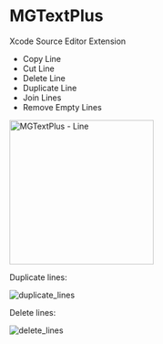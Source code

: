 # MGTextPlus
Xcode Source Editor Extension

- Copy Line
- Cut Line
- Delete Line
- Duplicate Line
- Join Lines
- Remove Empty Lines

<img width="253" alt="MGTextPlus - Line" src="https://cloud.githubusercontent.com/assets/6461902/20035369/1baff60c-a414-11e6-8a5d-ab6438f64ec5.png">

Duplicate lines:

![duplicate_lines](https://cloud.githubusercontent.com/assets/6461902/19998033/edf9e79a-a29c-11e6-92d1-f19580fcb052.gif)

Delete lines:

![delete_lines](https://cloud.githubusercontent.com/assets/6461902/19998180/ea5dbaac-a29d-11e6-95a7-52ebec9a0f0f.gif)

